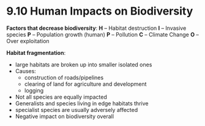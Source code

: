 # 9.10 Human Impacts on Biodiversity
**Factors that decrease biodiversity**:
**H** – Habitat destruction
**I** – Invasive species
**P** – Population growth (human)
**P** – Pollution
**C** – Climate Change
**O** – Over exploitation

**Habitat fragmentation**:
- large habitats are broken up into smaller isolated ones
- Causes:	
	- construction of roads/pipelines
	- clearing of land for agriculture and development
	- logging
- Not all species are equally impacted
- Generalists and species living in edge habitats thrive
- specialist species are usually adversely affected
- Negative impact on biodiversity overall

